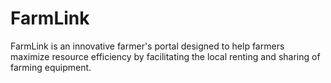 # FarmLink
FarmLink is an innovative farmer's portal designed to help farmers maximize resource efficiency by facilitating the local renting and sharing of farming equipment.
